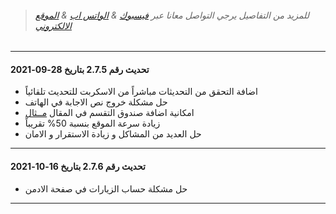 >###### للمزيد من التفاصيل يرجي التواصل معانا عبر [فيسبوك](https://facebook.com/OfficialEgyWeb) & [الواتس اب](https://wa.me/201141173045) & [الموقع الالكتروني](https://egyweb.info)
>
<hr>

#### تحديث رقم 2.7.5 بتاريخ 28-09-2021
* اضافة التحقق من التحديثات مباشراً من الاسكربت للتحديث تلقائياً
* حل مشكلة خروج نص الاجابة في الهاتف
* امكانية اضافة صندوق التقسم في المقال [مــثال](https://prnt.sc/1u1hhm7)
* زيادة سرعة الموقع بنسبة 50% تقريباً
* حل العديد من المشاكل و زيادة الاستقرار و الامان

<hr>

#### تحديث رقم 2.7.6 بتاريخ 16-10-2021
* حل مشكلة حساب الزيارات في صفحة الادمن

<hr>